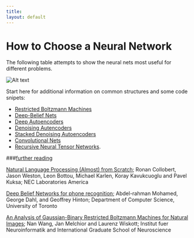 ```yaml
---
title: 
layout: default
---
```


# How to Choose a Neural Network

The following table attempts to show the neural nets most useful for different problems. 

![Alt text](../img/neural_net_table.png) 

Start here for additional information on common structures and some code snipets:
* [Restricted Boltzmann Machines](../restrictedboltzmannmachine.html)
* [Deep-Belief Nets](../deepbeliefnetwork.html)
* [Deep Autoencoders](../deepautoencoder.html)
* [Denoising Autencoders](../denoisingautoencoder.html)
* [Stacked Denoising Autoencoders](../stackeddenoisingautoencoder.html)
* [Convolutional Nets](../convolutionalnets.html)
* [Recursive Neural Tensor Networks](../recursiveneuraltensornetwork.html).

###[further reading](http://deeplearning4j.org/deeplearningpapers.html)

[Natural Language Processing (Almost) from Scratch](https://static.googleusercontent.com/media/research.google.com/en/us/pubs/archive/35671.pdf); Ronan Collobert, Jason Weston, Leon Bottou, Michael Karlen, Koray Kavukcuoglu and Pavel Kuksa; NEC Laboratories America

[Deep Belief Networks for phone recognition](http://www.cs.utoronto.ca/~gdahl/papers/dbnPhoneRec.pdf); Abdel-rahman Mohamed, George Dahl, and Geoffrey Hinton; Department of Computer Science, University of Toronto

[An Analysis of Gaussian-Binary Restricted Boltzmann Machines for Natural Images](https://www.elen.ucl.ac.be/Proceedings/esann/esannpdf/es2012-95.pdf); Nan Wang, Jan Melchior and Laurenz Wiskott; Institut fuer Neuroinformatik and International Graduate School of Neuroscience
